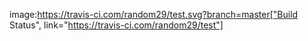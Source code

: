 image:https://travis-ci.com/random29/test.svg?branch=master["Build Status", link="https://travis-ci.com/random29/test"]